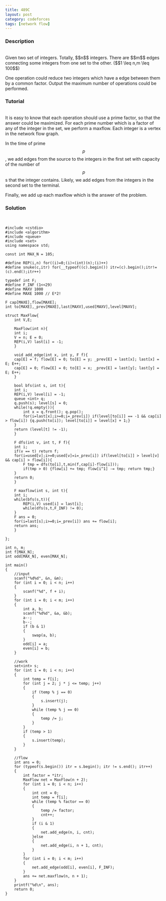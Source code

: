 ```yaml
---
title: 489C
layout: post
category: codeforces
tags: [network flow]
---
```



### Description  
<br/>
Given two set of integers. Totally, $$n$$ integers.
There are $$m$$ edges connecting some integers from one set to the other.
($$1 \leq n,m \leq 100$$)

One operation could reduce two integers which have a edge between them by a common factor.
Output the maximum number of operations could be performed.
<br/>

### Tutorial  
<br/>
It is easy to know that each operation should use a prime factor, so that the answer could be maximized.
For each prime number which is a factor of any of the integer in the set, we perform a maxflow.
Each integer is a vertex in the network flow graph.

In the time of prime $$p$$, we add edges from the source to the integers in the first set with capacity of the number of $$p$$s that the integer contains.
Likely, we add edges from the integers in the second set to the terminal.

Finally, we add up each maxflow which is the answer of the problem.
<br/>


### Solution  
<br/>

	#include <cstdio>
	#include <algorithm>
	#include <queue>
	#include <set>
	using namespace std;

	const int MAX_N = 105;

	#define REP(i,n) for((i)=0;(i)<(int)(n);(i)++)
	#define snuke(c,itr) for(__typeof((c).begin()) itr=(c).begin();itr!=(c).end();itr++)

	typedef int F;
	#define F_INF (1<<29)
	#define MAXV 1000
	#define MAXE 1000 // E*2!

	F cap[MAXE],flow[MAXE];
	int to[MAXE],_prev[MAXE],last[MAXV],used[MAXV],level[MAXV];

	struct MaxFlow{
	    int V,E;

	    MaxFlow(int n){
		int i;
		V = n; E = 0;
		REP(i,V) last[i] = -1;
	    }

	    void add_edge(int x, int y, F f){
		cap[E] = f; flow[E] = 0; to[E] = y; _prev[E] = last[x]; last[x] = E; E++;
		cap[E] = 0; flow[E] = 0; to[E] = x; _prev[E] = last[y]; last[y] = E; E++;
	    }

	    bool bfs(int s, int t){
		int i;
		REP(i,V) level[i] = -1;
		queue <int> q;
		q.push(s); level[s] = 0;
		while(!q.empty()){
		    int x = q.front(); q.pop();
		    for(i=last[x];i>=0;i=_prev[i]) if(level[to[i]] == -1 && cap[i] > flow[i]) {q.push(to[i]); level[to[i]] = level[x] + 1;}
		}
		return (level[t] != -1);
	    }

	    F dfs(int v, int t, F f){
		int i;
		if(v == t) return f;
		for(i=used[v];i>=0;used[v]=i=_prev[i]) if(level[to[i]] > level[v] && cap[i] > flow[i]){
		    F tmp = dfs(to[i],t,min(f,cap[i]-flow[i]));
		    if(tmp > 0) {flow[i] += tmp; flow[i^1] -= tmp; return tmp;}
		}
		return 0;
	    }

	    F maxflow(int s, int t){
		int i;
		while(bfs(s,t)){
		    REP(i,V) used[i] = last[i];
		    while(dfs(s,t,F_INF) != 0);
		}
		F ans = 0;
		for(i=last[s];i>=0;i=_prev[i]) ans += flow[i];
		return ans;
	    }

	};

	int n, m;
	int f[MAX_N];
	int odd[MAX_N], even[MAX_N];

	int main()
	{
		//input
		scanf("%d%d", &n, &m);
		for (int i = 0; i < n; i++)
		{
			scanf("%d", f + i);
		}
		for (int i = 0; i < m; i++)
		{
			int a, b;
			scanf("%d%d", &a, &b);
			a--;
			b--;
			if (b & 1)
			{
				swap(a, b);
			}
			odd[i] = a;
			even[i] = b;
		}

		//work
		set<int> s;
		for (int i = 0; i < n; i++)
		{
			int temp = f[i];
			for (int j = 2; j * j <= temp; j++)
			{
				if (temp % j == 0)
				{
					s.insert(j);
				}
				while (temp % j == 0)
				{
					temp /= j;
				}
			}
			if (temp > 1)
			{
				s.insert(temp);
			}
		}

		//flow
		int ans = 0;
		for (typeof(s.begin()) itr = s.begin(); itr != s.end(); itr++)
		{
			int factor = *itr;
			MaxFlow net = MaxFlow(n + 2);
			for (int i = 0; i < n; i++)
			{
				int cnt = 0;
				int temp = f[i];
				while (temp % factor == 0)
				{
					temp /= factor;
					cnt++;
				}
				if (i & 1)
				{
					net.add_edge(n, i, cnt);
				}else
				{
					net.add_edge(i, n + 1, cnt);
				}
			}
			for (int i = 0; i < m; i++)
			{
				net.add_edge(odd[i], even[i], F_INF);
			}
			ans += net.maxflow(n, n + 1);
		}
		printf("%d\n", ans);
		return 0;
	}
